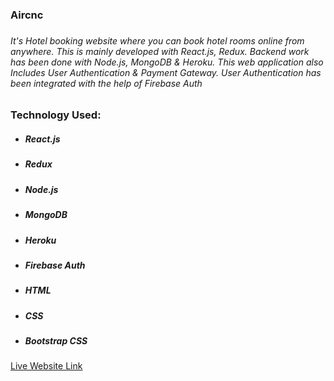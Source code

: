 <h3>Aircnc<h3>
<h6>It's Hotel booking website where you can book hotel rooms online from anywhere. This is mainly developed with React.js, Redux. Backend work has been done with Node.js, MongoDB & Heroku. This web application also Includes User Authentication & Payment Gateway. User Authentication has been integrated with the help of Firebase Auth</h6>
<h3>Technology Used:</h3>
<ul>
    <li>
        <h5>React.js</h5>
    </li>
    <li>
        <h5>Redux</h5>
    </li>
    <li>
        <h5>Node.js</h5>
    </li>
    <li>
        <h5>MongoDB</h5>
    </li>
    <li>
        <h5>Heroku</h5>
    </li>
    <li>
        <h5>Firebase Auth</h5>
    </li>
    <li>
        <h5>HTML</h5>
    </li>
    <li>
        <h5>CSS</h5>
    </li>
    <li>
        <h5>Bootstrap CSS</h5>
    </li>
</ul>
<a  target="_blank" href="https://masrursakib-react-redux-aircnc.web.app/">Live Website Link</a>
